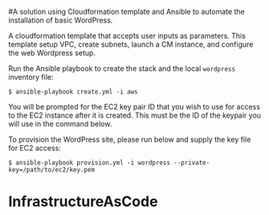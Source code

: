 #A solution using Cloudformation template and Ansible to automate the installation of basic WordPress. 


A cloudformation template that accepts user inputs as parameters. This template setup VPC, create subnets, launch a CM instance, and configure the web  Wordpress setup.

Run the Ansible playbook to create the stack and the local `wordpress` inventory file:

    $ ansible-playbook create.yml -i aws

You will be prompted for the EC2 key pair ID that you wish to use for access to the EC2 instance after it is created. This must be the ID of the keypair you will use in the command below.

To provision the WordPress site, please run below and supply the key file for EC2 access:

    $ ansible-playbook provision.yml -i wordpress --private-key=/path/to/ec2/key.pem
# InfrastructureAsCode
